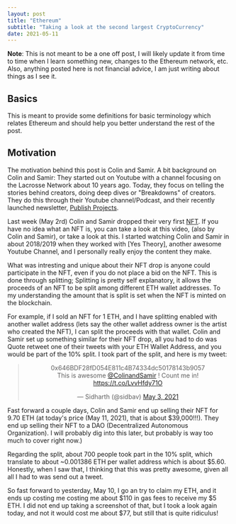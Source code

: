 ```yaml
---
layout: post
title: "Ethereum"
subtitle: "Taking a look at the second largest CryptoCurrency"
date: 2021-05-11
---
```

**Note**: This is not meant to be a one off post, I will likely update it from time to time when I learn something new, changes to the Ethereum network, etc. Also, anything posted here is not financial advice, I am just writing about things as I see it.

## Basics
This is meant to provide some definitions for basic terminology which relates Ethereum and should help you better understand the rest of the post.

## Motivation
The motivation behind this post is Colin and Samir. A bit background on Colin and Samir: They started out on Youtube with a channel focusing on the Lacrosse Network about 10 years ago. Today, they focus on telling the stories behind creators, doing deep dives or "Breakdowns" of creators. They do this through their Youtube channel/Podcast, and their recently launched newsletter, [Publish Projects]().

Last week (May 2rd) Colin and Samir dropped their very first [NFT](). If you have no idea what an NFT is, you can take a look at this video, (also by Colin and Samir), or take a look at this. I started watching Colin and Samir in about 2018/2019 when they worked with [Yes Theory], another awesome Youtube Channel, and I personally really enjoy the content they make.

What was intresting and unique about their NFT drop is anyone could participate in the NFT, even if you do not place a bid on the NFT. This is done through splitting; Splitting is pretty self explanatory, it allows the proceeds of an NFT to be split among different ETH wallet addresses. To my understanding the amount that is split is set when the NFT is minted on the blockchain.

For example, if I sold an NFT for 1 ETH, and I have splitting enabled with another wallet address (lets say the other wallet address owner is the artist who created the NFT), I can split the proceeds with that wallet. Colin and Samir set up something similar for their NFT drop, all you had to do was Quote retweet one of their tweets with your ETH Wallet Address, and you would be part of the 10% split. I took part of the split, and here is my tweet:

<div align="center">
<blockquote class="twitter-tweet"><p lang="en" dir="ltr">0x646BDF28fD054E811c4B74334dc50178143b9057<br>This is awesome <a href="https://twitter.com/ColinandSamir?ref_src=twsrc%5Etfw">@ColinandSamir</a> ! Count me in! <a href="https://t.co/LvvHfdy71O">https://t.co/LvvHfdy71O</a></p>&mdash; Sidharth (@sidbav) <a href="https://twitter.com/sidbav/status/1389226973835272199?ref_src=twsrc%5Etfw">May 3, 2021</a></blockquote> <script async src="https://platform.twitter.com/widgets.js" charset="utf-8"></script>
</div>

Fast forward a couple days, Colin and Samir end up selling their NFT for 9.70 ETH (at today's price (May 11, 2021), that is about $39,000!!!). They end up selling their NFT to a DAO (Decentralized Autonomous Organization). I will probably dig into this later, but probably is way too much to cover right now.)

Regarding the split, about 700 people took part in the 10% split, which translate to about ~0.001386 ETH per wallet address which is about $5.60. Honestly, when I saw that, I thinking that this was pretty awesome, given all all I had to was send out a tweet.

So fast forward to yesterday, May 10, I go an try to claim my ETH, and it ends up costing me costing me about $110 in gas fees to receive my $5 ETH. I did not end up taking a screenshot of that, but I took a look again today, and not it would cost me about $77, but still that is quite ridiculus!
<!-- Add an image on the screenshot you took -->


